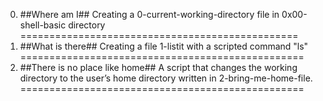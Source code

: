 0. ##Where am I## Creating a 0-current-working-directory file in 0x00-shell-basic directory
================================================
1. ##What is there## Creating a file 1-listit with a scripted command "ls"
=================================================
2. ##There is no place like home## A script that changes the working directory to the user’s home directory written in 2-bring-me-home-file.
================================================= 
